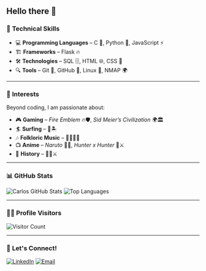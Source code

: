 ## Hello there 👋

### 🔧 **Technical Skills**

- 💻 **Programming Languages** – C 🔵, Python 🐍, JavaScript ⚡  
- 🏗️ **Frameworks** – Flask 🔥  
- 🛠️ **Technologies** – SQL 🗄️, HTML 🌐, CSS 🎨  
- 🔍 **Tools** – Git 🔗, GitHub 🐙, Linux 🐧, NMAP 🌍  

---

### 🎯 **Interests**

Beyond coding, I am passionate about:
- 🎮 **Gaming** – *Fire Emblem* 🔥🛡️, *Sid Meier’s Civilization* 🌍🏛️
- 🏄 **Surfing** – 🌊🏝️
- 🎶 **Folkloric Music** – 🎸🇵🇷🎵
- 📺 **Anime** – *Naruto* 🍜🌀, *Hunter x Hunter* 🎯⚔️
- 📜 **History** – 🏰📖⚔️

---

### 📊 **GitHub Stats**

![Carlos GitHub Stats](https://github-readme-stats.vercel.app/api?username=cvalverde96&show_icons=true&theme=synthwave)
![Top Languages](https://github-readme-stats.vercel.app/api/top-langs/?username=cvalverde96&layout=compact&theme=synthwave)

---

### 🕵️‍♂️ **Profile Visitors**

![Visitor Count](https://komarev.com/ghpvc/?username=cvalverde96&color=blue)

---

### 🤝 **Let's Connect!**
[![LinkedIn](https://img.shields.io/badge/LinkedIn-ff66cc?style=flat&logo=linkedin&logoColor=white)](https://www.linkedin.com/in/carlos-e-valverde)
[![Email](https://img.shields.io/badge/Email-ffcc00?style=flat&logo=gmail&logoColor=white)](mailto:cvalverde96@gmail.com)

